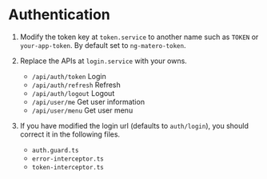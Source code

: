 # Authentication

1. Modify the token key at `token.service` to another name such as `TOKEN` or `your-app-token`. By default set to `ng-matero-token`.

2. Replace the APIs at `login.service` with your owns.

   - `/api/auth/token` Login
   - `/api/auth/refresh` Refresh
   - `/api/auth/logout` Logout
   - `/api/user/me` Get user information
   - `/api/user/menu` Get user menu

3. If you have modified the login url (defaults to `auth/login`), you should correct it in the following files.

   - `auth.guard.ts`
   - `error-interceptor.ts`
   - `token-interceptor.ts`
